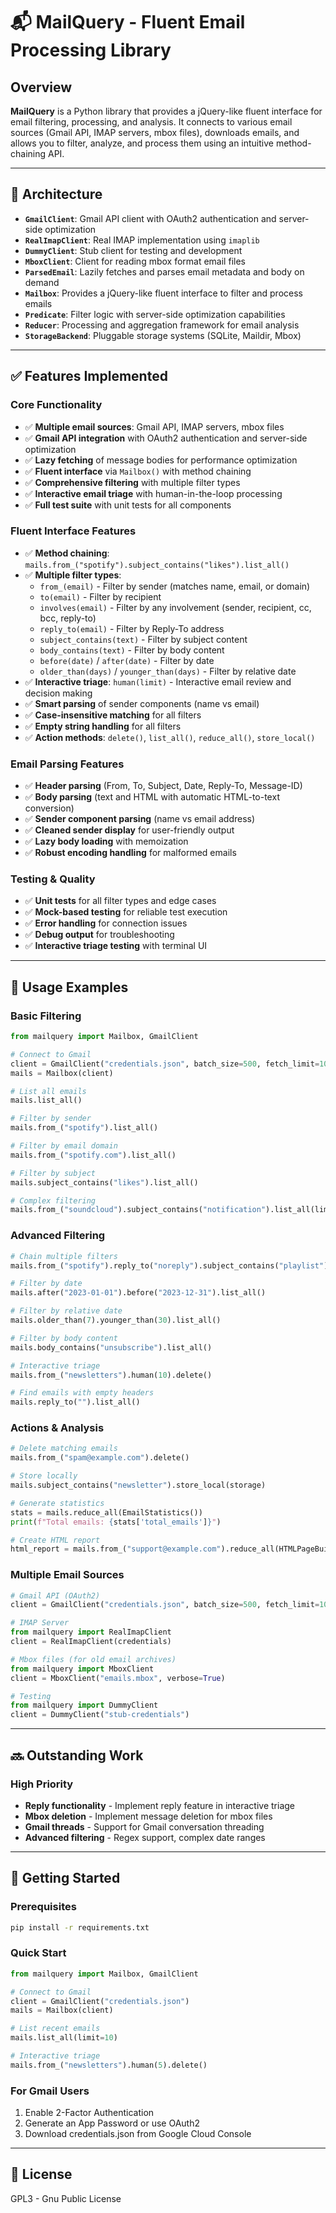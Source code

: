 
# 📬 MailQuery - Fluent Email Processing Library

## Overview

**MailQuery** is a Python library that provides a jQuery-like fluent interface for email filtering, processing, and analysis. It connects to various email sources (Gmail API, IMAP servers, mbox files), downloads emails, and allows you to filter, analyze, and process them using an intuitive method-chaining API.


---

## 🧱 Architecture

- **`GmailClient`**: Gmail API client with OAuth2 authentication and server-side optimization
- **`RealImapClient`**: Real IMAP implementation using `imaplib`
- **`DummyClient`**: Stub client for testing and development
- **`MboxClient`**: Client for reading mbox format email files
- **`ParsedEmail`**: Lazily fetches and parses email metadata and body on demand
- **`Mailbox`**: Provides a jQuery-like fluent interface to filter and process emails
- **`Predicate`**: Filter logic with server-side optimization capabilities
- **`Reducer`**: Processing and aggregation framework for email analysis
- **`StorageBackend`**: Pluggable storage systems (SQLite, Maildir, Mbox)

---

## ✅ Features Implemented

### **Core Functionality**
- ✅ **Multiple email sources**: Gmail API, IMAP servers, mbox files
- ✅ **Gmail API integration** with OAuth2 authentication and server-side optimization
- ✅ **Lazy fetching** of message bodies for performance optimization
- ✅ **Fluent interface** via `Mailbox()` with method chaining
- ✅ **Comprehensive filtering** with multiple filter types
- ✅ **Interactive email triage** with human-in-the-loop processing
- ✅ **Full test suite** with unit tests for all components

### **Fluent Interface Features**
- ✅ **Method chaining**: `mails.from_("spotify").subject_contains("likes").list_all()`
- ✅ **Multiple filter types**:
  - `from_(email)` - Filter by sender (matches name, email, or domain)
  - `to(email)` - Filter by recipient
  - `involves(email)` - Filter by any involvement (sender, recipient, cc, bcc, reply-to)
  - `reply_to(email)` - Filter by Reply-To address
  - `subject_contains(text)` - Filter by subject content
  - `body_contains(text)` - Filter by body content
  - `before(date)` / `after(date)` - Filter by date
  - `older_than(days)` / `younger_than(days)` - Filter by relative date
- ✅ **Interactive triage**: `human(limit)` - Interactive email review and decision making
- ✅ **Smart parsing** of sender components (name vs email)
- ✅ **Case-insensitive matching** for all filters
- ✅ **Empty string handling** for all filters
- ✅ **Action methods**: `delete()`, `list_all()`, `reduce_all()`, `store_local()`

### **Email Parsing Features**
- ✅ **Header parsing** (From, To, Subject, Date, Reply-To, Message-ID)
- ✅ **Body parsing** (text and HTML with automatic HTML-to-text conversion)
- ✅ **Sender component parsing** (name vs email address)
- ✅ **Cleaned sender display** for user-friendly output
- ✅ **Lazy body loading** with memoization
- ✅ **Robust encoding handling** for malformed emails

### **Testing & Quality**
- ✅ **Unit tests** for all filter types and edge cases
- ✅ **Mock-based testing** for reliable test execution
- ✅ **Error handling** for connection issues
- ✅ **Debug output** for troubleshooting
- ✅ **Interactive triage testing** with terminal UI

---

## 🧪 Usage Examples

### **Basic Filtering**
```python
from mailquery import Mailbox, GmailClient

# Connect to Gmail
client = GmailClient("credentials.json", batch_size=500, fetch_limit=1000)
mails = Mailbox(client)

# List all emails
mails.list_all()

# Filter by sender
mails.from_("spotify").list_all()

# Filter by email domain
mails.from_("spotify.com").list_all()

# Filter by subject
mails.subject_contains("likes").list_all()

# Complex filtering
mails.from_("soundcloud").subject_contains("notification").list_all(limit=5)
```

### **Advanced Filtering**
```python
# Chain multiple filters
mails.from_("spotify").reply_to("noreply").subject_contains("playlist").list_all()

# Filter by date
mails.after("2023-01-01").before("2023-12-31").list_all()

# Filter by relative date
mails.older_than(7).younger_than(30).list_all()

# Filter by body content
mails.body_contains("unsubscribe").list_all()

# Interactive triage
mails.from_("newsletters").human(10).delete()

# Find emails with empty headers
mails.reply_to("").list_all()
```

### **Actions & Analysis**
```python
# Delete matching emails
mails.from_("spam@example.com").delete()

# Store locally
mails.subject_contains("newsletter").store_local(storage)

# Generate statistics
stats = mails.reduce_all(EmailStatistics())
print(f"Total emails: {stats['total_emails']}")

# Create HTML report
html_report = mails.from_("support@example.com").reduce_all(HTMLPageBuilder())
```

### **Multiple Email Sources**
```python
# Gmail API (OAuth2)
client = GmailClient("credentials.json", batch_size=500, fetch_limit=1000)

# IMAP Server
from mailquery import RealImapClient
client = RealImapClient(credentials)

# Mbox files (for old email archives)
from mailquery import MboxClient
client = MboxClient("emails.mbox", verbose=True)

# Testing
from mailquery import DummyClient
client = DummyClient("stub-credentials")
```

---

## 🔜 Outstanding Work

### **High Priority**
- **Reply functionality** - Implement reply feature in interactive triage
- **Mbox deletion** - Implement message deletion for mbox files
- **Gmail threads** - Support for Gmail conversation threading
- **Advanced filtering** - Regex support, complex date ranges
 

---

## 🚀 Getting Started

### **Prerequisites**
```bash
pip install -r requirements.txt
```

### **Quick Start**
```python
from mailquery import Mailbox, GmailClient

# Connect to Gmail
client = GmailClient("credentials.json")
mails = Mailbox(client)

# List recent emails
mails.list_all(limit=10)

# Interactive triage
mails.from_("newsletters").human(5).delete()
```

### **For Gmail Users**
1. Enable 2-Factor Authentication
2. Generate an App Password or use OAuth2
3. Download credentials.json from Google Cloud Console

---

## 🧾 License

GPL3 - Gnu Public License
